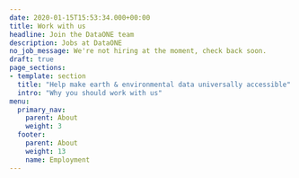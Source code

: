 ```yaml
---
date: 2020-01-15T15:53:34.000+00:00
title: Work with us
headline: Join the DataONE team
description: Jobs at DataONE
no_job_message: We're not hiring at the moment, check back soon.
draft: true
page_sections:
- template: section
  title: "Help make earth & environmental data universally accessible"
  intro: "Why you should work with us"
menu:
  primary_nav:
    parent: About
    weight: 3
  footer:
    parent: About
    weight: 13
    name: Employment
---
```

